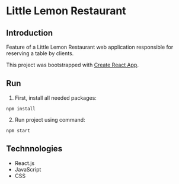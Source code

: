 # Little Lemon Restaurant

## Introduction
Feature of a Little Lemon Restaurant web application responsible for reserving a table by clients.

This project was bootstrapped with [Create React App](https://github.com/facebook/create-react-app).

## Run

1. First, install all needed packages:
```
npm install
```

2. Run project using command:
```
npm start
```

## Technnologies
* React.js
* JavaScript
* CSS

